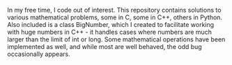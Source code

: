 In my free time, I code out of interest.
This repository contains solutions to various mathematical problems,
some in C, some in C++, others in Python.  Also included is a class
BigNumber, which I created to facilitate working with huge numbers
in C++ - it handles cases where numbers are much larger than the limit of
int or long.  Some mathematical operations have been implemented as well,
and while most are well behaved, the odd bug occasionally appears.
